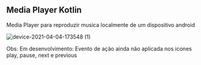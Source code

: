 ## Media Player Kotlin
Media Player para reproduzir musica localmente de um dispositivo android

![device-2021-04-04-173548 (1)](https://user-images.githubusercontent.com/72363971/113520887-62b57d80-956c-11eb-99ed-e5160b4466ad.png)

Obs: Em desenvolvimento: Evento de ação ainda não aplicada nos icones play, pause, next e previous
